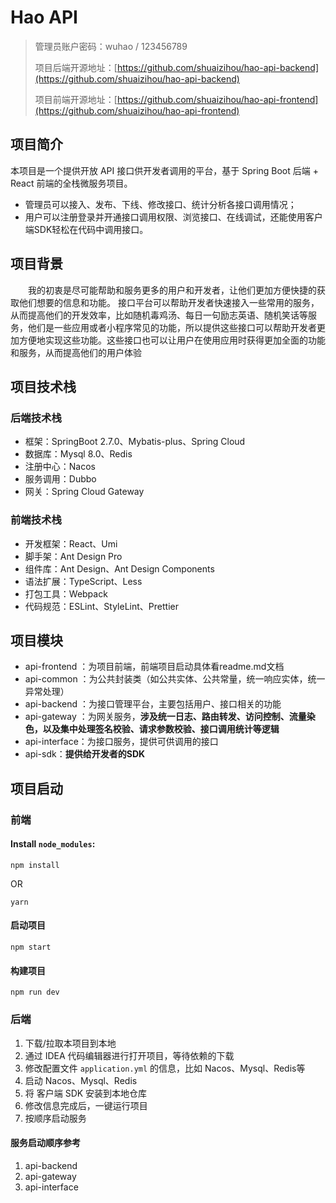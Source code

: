 # Hao API

>
> 管理员账户密码：wuhao / 123456789
>
> 项目后端开源地址：[https://github.com/shuaizihou/hao-api-backend](https://github.com/shuaizihou/hao-api-backend)
>
> 项目前端开源地址：[https://github.com/shuaizihou/hao-api-frontend](https://github.com/shuaizihou/hao-api-frontend)


## 项目简介

本项目是一个提供开放 API 接口供开发者调用的平台，基于 Spring Boot 后端 + React 前端的全栈微服务项目。
- 管理员可以接入、发布、下线、修改接口、统计分析各接口调用情况；
- 用户可以注册登录并开通接口调用权限、浏览接口、在线调试，还能使用客户端SDK轻松在代码中调用接口。


## 项目背景

&emsp;&emsp;我的初衷是尽可能帮助和服务更多的用户和开发者，让他们更加方便快捷的获取他们想要的信息和功能。
接口平台可以帮助开发者快速接入一些常用的服务，从而提高他们的开发效率，比如随机毒鸡汤、每日一句励志英语、随机笑话等服务，他们是一些应用或者小程序常见的功能，所以提供这些接口可以帮助开发者更加方便地实现这些功能。这些接口也可以让用户在使用应用时获得更加全面的功能和服务，从而提高他们的用户体验


## 项目技术栈

### 后端技术栈

- 框架：SpringBoot 2.7.0、Mybatis-plus、Spring Cloud
- 数据库：Mysql 8.0、Redis
- 注册中心：Nacos
- 服务调用：Dubbo
- 网关：Spring Cloud Gateway

### 前端技术栈

- 开发框架：React、Umi
- 脚手架：Ant Design Pro
- 组件库：Ant Design、Ant Design Components
- 语法扩展：TypeScript、Less
- 打包工具：Webpack
- 代码规范：ESLint、StyleLint、Prettier


## 项目模块

- api-frontend ：为项目前端，前端项目启动具体看readme.md文档
- api-common ：为公共封装类（如公共实体、公共常量，统一响应实体，统一异常处理）
- api-backend ：为接口管理平台，主要包括用户、接口相关的功能
- api-gateway ：为网关服务，**涉及统一日志、路由转发、访问控制、流量染色，以及集中处理签名校验、请求参数校验、接口调用统计等逻辑**
- api-interface：为接口服务，提供可供调用的接口
- api-sdk：**提供给开发者的SDK**


## 项目启动

### 前端

#### Install `node_modules`:

```
npm install 
```

OR

```
yarn
```

#### 启动项目

```3#
npm start
```

#### 构建项目

```
npm run dev
```



### 后端

1. 下载/拉取本项目到本地
2. 通过 IDEA 代码编辑器进行打开项目，等待依赖的下载
3. 修改配置文件 `application.yml` 的信息，比如 Nacos、Mysql、Redis等
4. 启动 Nacos、Mysql、Redis
5. 将 客户端 SDK 安装到本地仓库
6. 修改信息完成后，一键运行项目
7. 按顺序启动服务

#### 服务启动顺序参考
1. api-backend 
2. api-gateway
3. api-interface


